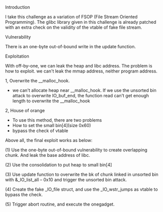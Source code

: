 Introduction

I take this challenge as a variation of FSOP (File Stream Oriented Programming). 
The glibc library given in this challenge is already patched with an extra check on the validity of the vtable of fake file stream. 

Vulnerability

There is an one-byte out-of-bound write in the update function. 

Exploitation

With off-by-one, we can leak the heap and libc address.
The problem is how to exploit. we can't leak the mmap address, neither program address.

1, Overwrite the __malloc_hook.
- we can't allocate heap near __malloc_hook. If we use the unsorted bin attack to overwrite IO_buf_end, the function read can't get enough length to overwrite the __malloc_hook

2, House of orange
- To use this method, there are two problems
- How to set the small bin[4](size 0x60)
- bypass the check of vtable

Above all, the final exploit works as below:

(1) Use the one-byte out-of-bound vulnerability to create overlapping chunk. And leak the base address of libc.

(2) Use the consolidation to put heap to small bin[4]

(3) Use update function to overwrite the bk of chunk linked in unsorted bin with &_IO_list_all – 0x10 and trigger the unsorted bin attack.

(4) Create the fake _IO_file struct, and use the _IO_wstr_jumps as vtable to bypass the check.

(5) Trigger abort routine, and execute the onegadget.
